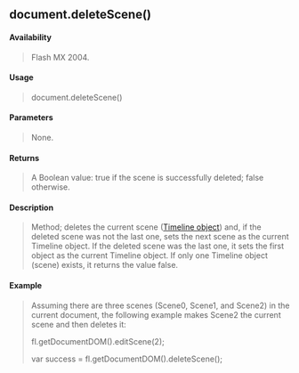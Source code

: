 ## document.deleteScene()

#### Availability

> Flash MX 2004.

#### Usage

> document.deleteScene()

#### Parameters

> None.

#### Returns

> A Boolean value: true if the scene is successfully deleted; false otherwise.

#### Description

> Method; deletes the current scene ([Timeline object](#_bookmark1030)) and, if the deleted scene was not the last one, sets the next scene as the current Timeline object. If the deleted scene was the last one, it sets the first object as the current Timeline object. If only one Timeline object (scene) exists, it returns the value false.

#### Example

> Assuming there are three scenes (Scene0, Scene1, and Scene2) in the current document, the following example makes Scene2 the current scene and then deletes it:
>
> fl.getDocumentDOM().editScene(2);
>
> var success = fl.getDocumentDOM().deleteScene();
